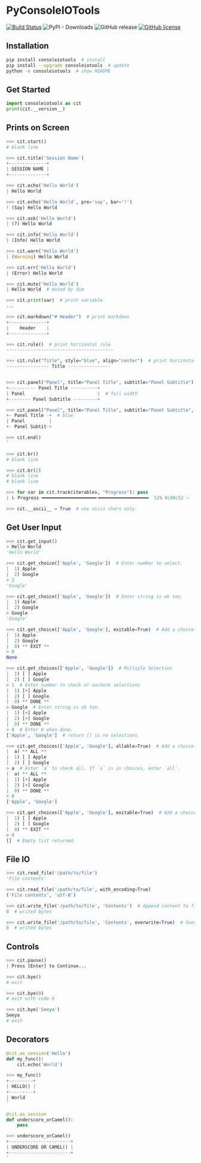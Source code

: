 # PyConsoleIOTools
[![Build Status](https://travis-ci.org/kyan001/PyConsoleIOTools.svg?branch=master)](https://travis-ci.org/kyan001/PyConsoleIOTools)
![PyPI - Downloads](https://img.shields.io/pypi/dm/consoleiotools.svg)
![GitHub release](https://img.shields.io/github/release/kyan001/PyConsoleIOTools.svg)
[![GitHub license](https://img.shields.io/github/license/kyan001/PyConsoleIOTools.svg)](https://github.com/kyan001/PyConsoleIOTools/blob/master/LICENSE)

## Installation

```sh
pip install consoleiotools  # install
pip install --upgrade consoleiotools  # update
python -m consoleiotools  # show README
```

## Get Started

```python
import consoleiotools as cit
print(cit.__version__)
```

## Prints on Screen

```python
>>> cit.start()
# blank line

>>> cit.title('Session Name')
+--------------+
| SESSION NAME |
+--------------+

>>> cit.echo('Hello World')
| Hello World

>>> cit.echo('Hello World', pre='say', bar='!')
! (Say) Hello World

>>> cit.ask('Hello World')
| (?) Hello World

>>> cit.info('Hello World')
| (Info) Hello World

>>> cit.warn('Hello World')
| (Warning) Hello World

>>> cit.err('Hello World')
| (Error) Hello World

>>> cit.mute('Hello World')
| Hello World  # muted by dim

>>> cit.print(var)  # print variable
...

>>> cit.markdown("# Header")  # print markdown
+--------------+
|    Header    |
+--------------+

>>> cit.rule()  # print horizontal rule
----------------------------------------

>>> cit.rule("Title", style="blue", align="center")  # print horizontal rule with Title. align = center|left|right
---------------- Title ----------------


>>> cit.panel("Panel", title="Panel Title", subtitle="Panel Subtitle")  # print text in a panel
+---------- Panel Title ----------+
| Panel                           |  # full width
+-------- Panel Subtitle ---------+

>>> cit.panel("Panel", title="Panel Title", subtitle="Panel Subtitle", expand=False, style="blue")  # fit panel to text
+- Panel Title -+  # blue
| Panel         |
+- Panel Subtit-+

>>> cit.end()
`

>>> cit.br()
# blank line

>>> cit.br(2)
# blank line
# blank line

>>> for var in cit.track(iterables, "Progress"): pass
| ⠧ Progress ━━━━━━━━━━━━━━━━━━━━╸━━━━━━━━━━━━━━━━━━━  52% 0:00:52 ·  52/100

>>> cit.__ascii__ = True  # use ascii chars only.
```

## Get User Input

```python
>>> cit.get_input()
> Hello World
'Hello World'

>>> cit.get_choice(['Apple', 'Google'])  # Enter number to select.
|  1) Apple
|  2) Google
> 2
'Google'

>>> cit.get_choice(['Apple', 'Google'])  # Enter string is ok too.
|  1) Apple
|  2) Google
> Google
'Google'

>>> cit.get_choice(['Apple', 'Google'], exitable=True)  # Add a choice of exit in menu.
|  1) Apple
|  2) Google
|  0) ** EXIT **
> 0
None

>>> cit.get_choices(['Apple', 'Google'])  # Multiple Selection
|  1) [ ] Apple
|  2) [ ] Google
> 1  # Enter number to check or uncheck selections
|  1) [+] Apple
|  2) [ ] Google
|  0) ** DONE **
> Google  # Enter string is ok too.
|  1) [+] Apple
|  2) [+] Google
|  0) ** DONE **
> 0  # Enter 0 when done.
['Apple', 'Google']  # return [] is no selections.

>>> cit.get_choices(['Apple', 'Google'], allable=True)  # Add a choice of select all in menu.
|  a) ** ALL **
|  1) [ ] Apple
|  2) [ ] Google
> a  # Enter `a` to check all. If `a` is in choices, enter `all`.
|  a) ** ALL **
|  1) [+] Apple
|  2) [+] Google
|  0) ** DONE **
> 0
['Apple', 'Google']

>>> cit.get_choices(['Apple', 'Google'], exitable=True)  # Add a choice of exit in menu.
|  1) [ ] Apple
|  2) [ ] Google
|  0) ** EXIT **
> 0
[]  # Empty list returned.
```

## File IO

```python
>>> cit.read_file('/path/to/file')
'File contents'

>>> cit.read_file('/path/to/file', with_encoding=True)
('File contents', 'utf-8')

>>> cit.write_file('/path/to/file', 'Contents')  # Append content to file.
8  # writed bytes

>>> cit.write_file('/path/to/file', 'Contents', overwrite=True)  # Overwrite if file exists.
8  # writed bytes
```

## Controls

```python
>>> cit.pause()
| Press [Enter] to Continue...

>>> cit.bye()
# exit

>>> cit.bye(0)
# exit with code 0

>>> cit.bye('Seeya')
Seeya
# exit
```

## Decorators

```python
@cit.as_session('Hello')
def my_func():
    cit.echo('World')

>>> my_func()
+---------+
| HELLO() |
+---------+
| World
`

@cit.as_session
def underscore_orCamel():
    pass

>>> underscore_orCamel()
+-----------------------+
| UNDERSCORE OR CAMEL() |
+-----------------------+
`
```
